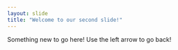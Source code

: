 ```yaml
---
layout: slide
title: "Welcome to our second slide!"
---
```

Something new to go here!
Use the left arrow to go back!
